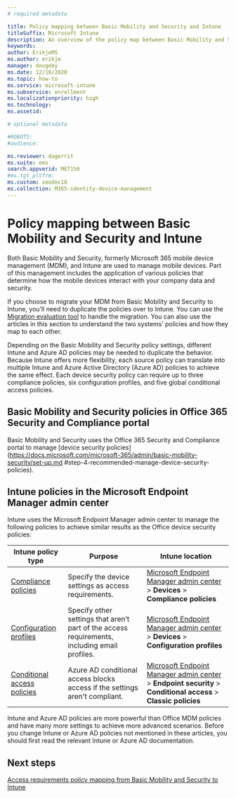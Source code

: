 ```yaml
---
# required metadata

title: Policy mapping between Basic Mobility and Security and Intune
titleSuffix: Microsoft Intune
description: An overview of the policy map between Basic Mobility and Security and Intune.
keywords:
author: ErikjeMS
ms.author: erikje
manager: dougeby
ms.date: 12/18/2020
ms.topic: how-to
ms.service: microsoft-intune
ms.subservice: enrollment
ms.localizationpriority: high
ms.technology:
ms.assetid: 

# optional metadata

#ROBOTS:
#audience:

ms.reviewer: dagerrit
ms.suite: ems
search.appverid: MET150
#ms.tgt_pltfrm:
ms.custom: seodec18
ms.collection: M365-identity-device-management
---
```


# Policy mapping between Basic Mobility and Security and Intune

Both Basic Mobility and Security, formerly Microsoft 365 mobile device management (MDM), and Intune are used to manage mobile devices. Part of this management includes the application of various policies that determine how the mobile devices interact with your company data and security.

If you choose to migrate your MDM from Basic Mobility and Security to Intune, you’ll need to duplicate the policies over to Intune. You can use the [Migration evaluation tool](migrate-to-intune.md) to handle the migration. You can also use the articles in this section to understand the two systems’ policies and how they map to each other.

Depending on the Basic Mobility and Security policy settings, different Intune and Azure AD policies may be needed to duplicate the behavior. Because Intune offers more flexibility, each source policy can translate into multiple Intune and Azure Active Directory (Azure AD) policies to achieve the same effect. Each device security policy can require up to three compliance policies, six configuration profiles, and five global conditional access policies.

## Basic Mobility and Security policies in Office 365 Security and Compliance portal
Basic Mobility and Security uses the Office 365 Security and Compliance portal to manage [device security policies](https://docs.microsoft.com/microsoft-365/admin/basic-mobility-security/set-up.md #step-4-recommended-manage-device-security-policies).

## Intune policies in the Microsoft Endpoint Manager admin center
Intune uses the Microsoft Endpoint Manager admin center to manage the following policies to achieve similar results as the Office device security policies:

| Intune policy type | Purpose | Intune location |
| --- | --- | --- |
| [Compliance policies](../protect/device-compliance-get-started.md) | Specify the device settings as access requirements. | [Microsoft Endpoint Manager admin center](https://go.microsoft.com/fwlink/?linkid=2109431) > **Devices** > **Compliance policies** |
| [Configuration profiles](../configuration/device-profiles.md) | Specify other settings that aren’t part of the access requirements, including email profiles. | [Microsoft Endpoint Manager admin center](https://go.microsoft.com/fwlink/?linkid=2109431) > **Devices** > **Configuration profiles** |
| [Conditional access policies]( ../protect/conditional-access.md)| Azure AD conditional access blocks access if the settings aren't compliant. | [Microsoft Endpoint Manager admin center](https://go.microsoft.com/fwlink/?linkid=2109431) > **Endpoint security** > **Conditional access** > **Classic policies** |

Intune and Azure AD policies are more powerful than Office MDM policies and have many more settings to achieve more advanced scenarios. Before you change Intune or Azure AD policies not mentioned in these articles, you should first read the relevant Intune or Azure AD documentation.


## Next steps

[Access requirements policy mapping from Basic Mobility and Security to Intune](policy-map-access-requirements.md)




